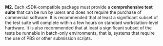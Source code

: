**M2.** Each xSDK-compatible package must provide a **comprehensive test suite** that can be run by
users and does not require the purchase of commercial software. It is recommended that at least a
significant subset of the test suite will complete within a few hours on standard workstation-level
hardware. It is also recommended that at least a significant subset of the tests be runnable in
batch-only environments, that is, systems that require the use of PBS or other submission scripts.
